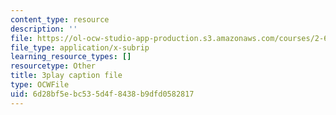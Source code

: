 ```yaml
---
content_type: resource
description: ''
file: https://ol-ocw-studio-app-production.s3.amazonaws.com/courses/2-627-fundamentals-of-photovoltaics-fall-2013/6d28bf5ebc535d4f8438b9dfd0582817_dFF2DuEv-2c.vtt
file_type: application/x-subrip
learning_resource_types: []
resourcetype: Other
title: 3play caption file
type: OCWFile
uid: 6d28bf5e-bc53-5d4f-8438-b9dfd0582817
---
```

